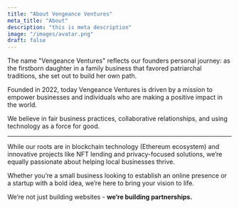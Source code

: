 ```yaml
---
title: "About Vengeance Ventures"
meta_title: "About"
description: "this is meta description"
image: "/images/avatar.png"
draft: false
---
```


The name "Vengeance Ventures" reflects our founders personal journey: as the firstborn daughter in a family business that favored patriarchal traditions, she set out to build her own path.

Founded in 2022, today Vengeance Ventures is driven by a mission to empower businesses and individuals who are making a positive impact in the world.

We believe in fair business practices, collaborative relationships, and using technology as a force for good.

<hr />

While our roots are in blockchain technology (Ethereum ecosystem) and innovative projects like NFT lending and privacy-focused solutions, we’re equally passionate about helping local businesses thrive.

Whether you’re a small business looking to establish an online presence or a startup with a bold idea, we’re here to bring your vision to life.

We’re not just building websites - **we’re building partnerships.**
